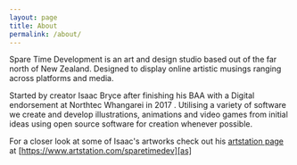 ```yaml
---
layout: page
title: About
permalink: /about/
---
```


Spare Time Development is an art and design studio based out of the far north of New Zealand. Designed to display online artistic musings ranging across platforms and media.

Started by creator Isaac Bryce after finishing his BAA with a Digital endorsement at Northtec Whangarei in 2017 . Utilising a variety of software we create and develop illustrations, animations and video games from initial ideas using open source software for creation whenever possible.

For a closer look at some of Isaac's artworks check out his [artstation page][as] at [https://www.artstation.com/sparetimedev][as] 
   
[as]:https://www.artstation.com/sparetimedev
